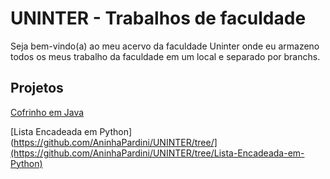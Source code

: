 # UNINTER - Trabalhos de faculdade

Seja bem-vindo(a) ao meu acervo da faculdade Uninter onde eu armazeno todos os meus trabalho da faculdade em um local e separado por branchs.

## Projetos
[Cofrinho em Java](https://github.com/AninhaPardini/UNINTER/tree/Cofrinho-em-Java)

[Lista Encadeada em Python](https://github.com/AninhaPardini/UNINTER/tree/](https://github.com/AninhaPardini/UNINTER/tree/Lista-Encadeada-em-Python)
